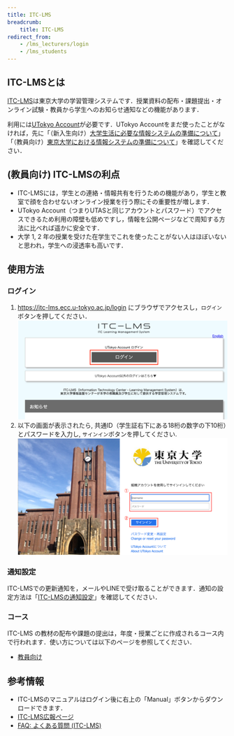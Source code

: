 ```yaml
---
title: ITC-LMS
breadcrumb:
    title: ITC-LMS
redirect_from:
    - /lms_lecturers/login
    - /lms_students
---
```


## ITC-LMSとは

[ITC-LMS](https://itc-lms.ecc.u-tokyo.ac.jp/)は東京大学の学習管理システムです．授業資料の配布・課題提出・オンライン試験・教員から学生へのお知らせ通知などの機能があります．

利用には[UTokyo Account](/utokyo_account/)が必要です．UTokyo Accountをまだ使ったことがなければ，先に「（新入生向け）[大学生活に必要な情報システムの準備について](/oc/)」「（教員向け）[東京大学における情報システムの準備について](/faculty_members/)」を確認してください．

## (教員向け) ITC-LMSの利点

- ITC-LMSには，学生との連絡・情報共有を行うための機能があり，学生と教室で顔を合わせないオンライン授業を行う際にその重要性が増します．
- UTokyo Account（つまりUTASと同じアカウントとパスワード）でアクセスできるため利用の障壁も低めですし，情報を公開ページなどで周知する方法に比べれば遥かに安全です．
- 大学 1, 2 年の授業を受けた在学生でこれを使ったことがない人はほぼいないと思われ，学生への浸透率も高いです．

## 使用方法

### ログイン

1.  https://itc-lms.ecc.u-tokyo.ac.jp/login にブラウザでアクセスし，`ログイン`ボタンを押してください．
    ![LMSログイン画面](./login.png)
2.  以下の画面が表示されたら, 共通ID（学生証右下にある18桁の数字の下10桁）とパスワードを入力し, `サインイン`ボタンを押してください.
    ![UTokyo Accountログイン画面](./UTAC.png)

### 通知設定

ITC-LMSでの更新通知を，メールやLINEで受け取ることができます．通知の設定方法は「[ITC-LMSの通知設定](notification/)」を確認してください．

### コース

ITC-LMS の教材の配布や課題の提出は，年度・授業ごとに作成されるコース内で行われます．使い方については以下のページを参照してください．

<!-- * [学生向け](students/) -->
* [教員向け](lecturers/)

## 参考情報

* ITC-LMSのマニュアルはログイン後に右上の「Manual」ボタンからダウンロードできます．
* <a href="https://www.ecc.u-tokyo.ac.jp/itc-lms/">ITC-LMS広報ページ</a>
* <a href="https://www.ecc.u-tokyo.ac.jp/itc-lms/faq.html">FAQ: よくある質問 (ITC-LMS)</a>
